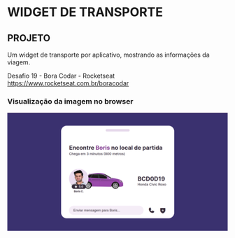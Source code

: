 # WIDGET DE TRANSPORTE

## PROJETO
Um widget de transporte por aplicativo, mostrando as informações da viagem.

Desafio 19 - Bora Codar - Rocketseat  
<https://www.rocketseat.com.br/boracodar>  


### Visualização da imagem no browser
![Visualização da imagem no browser](./assets/readme/widget.png "Widget Web Image")